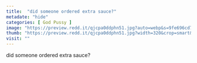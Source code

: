 ```yaml
---
title:  "did someone ordered extra sauce?"
metadate: "hide"
categories: [ God Pussy ]
image: "https://preview.redd.it/qjcpa0ddphn51.jpg?auto=webp&s=9fe696cd7be86fcede2664d428f2135731aed561"
thumb: "https://preview.redd.it/qjcpa0ddphn51.jpg?width=320&crop=smart&auto=webp&s=2f938e2cb393e9edb42d91b7a5055c1f7c6f532e"
visit: ""
---
```

did someone ordered extra sauce?
